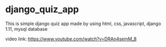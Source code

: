 # django_quiz_app
This is simple django quiz app made by using html, css, javascript, django 1.11, mysql database

video link:
https://www.youtube.com/watch?v=DRAn4semM_8 
